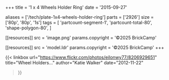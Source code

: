 +++
title = '1 x 4 Wheels Holder Ring'
date  = '2015-09-27'

aliases = ['/tech/plate-1x4-wheels-holder-ring']
parts = ['2926']
size  = ['80p', '80p', '1s']
tags  = [
  'partcount-segment-1',
  'partcount-total-80',
  'shape-polygon-80',
]

[[resources]]
src              = 'image.png'
params.copyright = '©2025 BrickCamp'

[[resources]]
src              = 'model.ldr'
params.copyright = '©2025 BrickCamp'
+++

{{< linkbox
    url="https://www.flickr.com/photos/eilonwy77/8206929651"
    title="Wheel Holders..."
    author="Katie Walker"
    date="2012-11-22"
>}}
